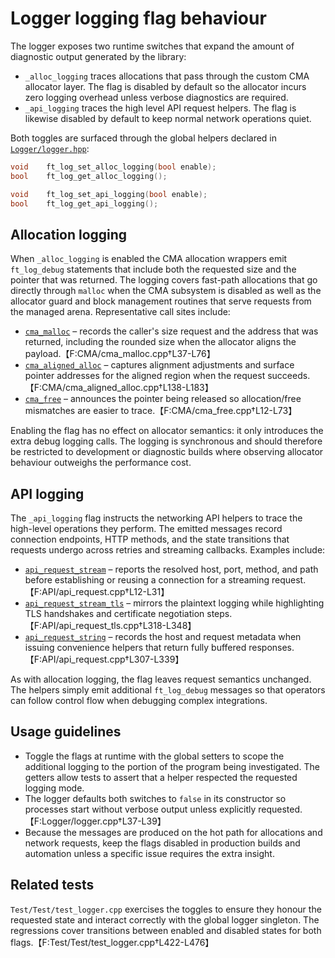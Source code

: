 # Logger logging flag behaviour

The logger exposes two runtime switches that expand the amount of diagnostic
output generated by the library:

- `_alloc_logging` traces allocations that pass through the custom CMA
  allocator layer. The flag is disabled by default so the allocator incurs
  zero logging overhead unless verbose diagnostics are required.
- `_api_logging` traces the high level API request helpers. The flag is
  likewise disabled by default to keep normal network operations quiet.

Both toggles are surfaced through the global helpers declared in
[`Logger/logger.hpp`](../Logger/logger.hpp):

```c++
void    ft_log_set_alloc_logging(bool enable);
bool    ft_log_get_alloc_logging();

void    ft_log_set_api_logging(bool enable);
bool    ft_log_get_api_logging();
```

## Allocation logging

When `_alloc_logging` is enabled the CMA allocation wrappers emit `ft_log_debug`
statements that include both the requested size and the pointer that was
returned. The logging covers fast-path allocations that go directly through
`malloc` when the CMA subsystem is disabled as well as the allocator guard and
block management routines that serve requests from the managed arena.
Representative call sites include:

- [`cma_malloc`](../CMA/cma_malloc.cpp) – records the caller's size request and
  the address that was returned, including the rounded size when the allocator
  aligns the payload.【F:CMA/cma_malloc.cpp†L37-L76】
- [`cma_aligned_alloc`](../CMA/cma_aligned_alloc.cpp) – captures alignment
  adjustments and surface pointer addresses for the aligned region when the
  request succeeds.【F:CMA/cma_aligned_alloc.cpp†L138-L183】
- [`cma_free`](../CMA/cma_free.cpp) – announces the pointer being released so
  allocation/free mismatches are easier to trace.【F:CMA/cma_free.cpp†L12-L73】

Enabling the flag has no effect on allocator semantics: it only introduces the
extra debug logging calls. The logging is synchronous and should therefore be
restricted to development or diagnostic builds where observing allocator
behaviour outweighs the performance cost.

## API logging

The `_api_logging` flag instructs the networking API helpers to trace the
high-level operations they perform. The emitted messages record connection
endpoints, HTTP methods, and the state transitions that requests undergo across
retries and streaming callbacks. Examples include:

- [`api_request_stream`](../API/api_request.cpp) – reports the resolved host,
  port, method, and path before establishing or reusing a connection for a
  streaming request.【F:API/api_request.cpp†L12-L31】
- [`api_request_stream_tls`](../API/api_request_tls.cpp) – mirrors the
  plaintext logging while highlighting TLS handshakes and certificate
  negotiation steps.【F:API/api_request_tls.cpp†L318-L348】
- [`api_request_string`](../API/api_request.cpp) – records the host and request
  metadata when issuing convenience helpers that return fully buffered
  responses.【F:API/api_request.cpp†L307-L339】

As with allocation logging, the flag leaves request semantics unchanged. The
helpers simply emit additional `ft_log_debug` messages so that operators can
follow control flow when debugging complex integrations.

## Usage guidelines

- Toggle the flags at runtime with the global setters to scope the additional
  logging to the portion of the program being investigated. The getters allow
  tests to assert that a helper respected the requested logging mode.
- The logger defaults both switches to `false` in its constructor so processes
  start without verbose output unless explicitly requested.【F:Logger/logger.cpp†L37-L39】
- Because the messages are produced on the hot path for allocations and network
  requests, keep the flags disabled in production builds and automation unless a
  specific issue requires the extra insight.

## Related tests

`Test/Test/test_logger.cpp` exercises the toggles to ensure they honour the
requested state and interact correctly with the global logger singleton. The
regressions cover transitions between enabled and disabled states for both
flags.【F:Test/Test/test_logger.cpp†L422-L476】

